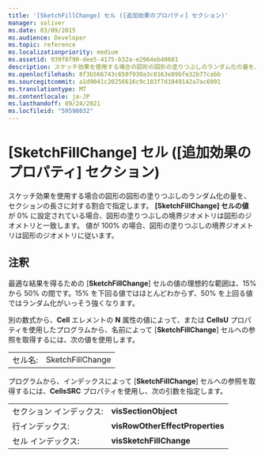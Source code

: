 ```yaml
---
title: '[SketchFillChange] セル ([追加効果のプロパティ] セクション)'
manager: soliver
ms.date: 03/09/2015
ms.audience: Developer
ms.topic: reference
ms.localizationpriority: medium
ms.assetid: 939f8f90-dee5-4175-b32a-e2964eb40681
description: スケッチ効果を使用する場合の図形の図形の塗りつぶしのランダム化の量を、セクションの長さに対する割合で指定します。 [SketchFillChange] セルの値が 0% に設定されている場合、図形の塗りつぶしの境界ジオメトリは図形のジオメトリと一致します。 値が 100% の場合、図形の塗りつぶしの境界ジオメトリは図形のジオメトリに従います。
ms.openlocfilehash: 8f3b566743c650f930a3c0163e89bfe32b77cabb
ms.sourcegitcommit: a1d9041c20256616c9c183f7d1049142a7ac6991
ms.translationtype: MT
ms.contentlocale: ja-JP
ms.lasthandoff: 09/24/2021
ms.locfileid: "59598032"
---
```

# <a name="sketchfillchange-cell-additional-effect-properties-section"></a>[SketchFillChange] セル ([追加効果のプロパティ] セクション)

スケッチ効果を使用する場合の図形の図形の塗りつぶしのランダム化の量を、セクションの長さに対する割合で指定します。 **[SketchFillChange] セルの値** が 0% に設定されている場合、図形の塗りつぶしの境界ジオメトリは図形のジオメトリと一致します。 値が 100% の場合、図形の塗りつぶしの境界ジオメトリは図形のジオメトリに従います。 
  
## <a name="remarks"></a>注釈

最適な結果を得るための [**SketchFillChange**] セルの値の理想的な範囲は、15% から 50% の間です。15% を下回る値ではほとんどわからず、50% を上回る値ではランダム化がいっそう強くなります。 
  
別の数式から、**Cell** エレメントの **N** 属性の値によって、または **CellsU** プロパティを使用したプログラムから、名前によって [**SketchFillChange**] セルへの参照を取得するには、次の値を使用します。 
  
|||
|:-----|:-----|
| セル名:  <br/> | SketchFillChange  <br/> |
   
プログラムから、インデックスによって [**SketchFillChange**] セルへの参照を取得するには、**CellsSRC** プロパティを使用し、次の引数を指定します。 
  
|||
|:-----|:-----|
| セクション インデックス:  <br/> |**visSectionObject** <br/> |
| 行インデックス:  <br/> |**visRowOtherEffectProperties** <br/> |
| セル インデックス:  <br/> |**visSketchFillChange** <br/> |
   

